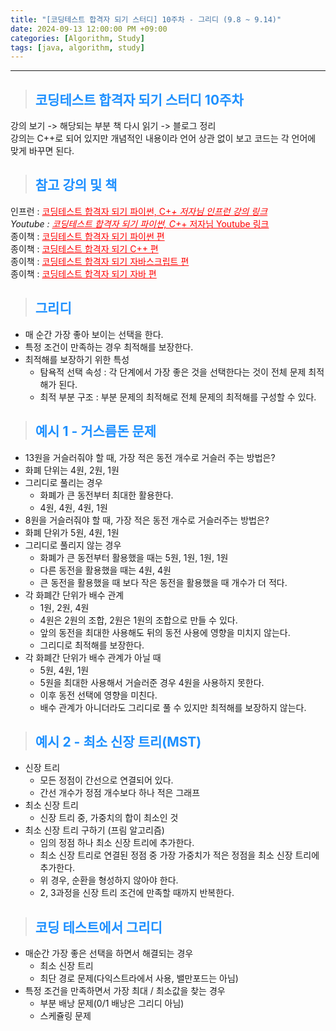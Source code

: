 ```yaml
---
title: "[코딩테스트 합격자 되기 스터디] 10주차 - 그리디 (9.8 ~ 9.14)"
date: 2024-09-13 12:00:00 PM +09:00
categories: [Algorithm, Study]
tags: [java, algorithm, study]
---
```

***

>## <span style='color:#1E90FF'>코딩테스트 합격자 되기 스터디 10주차</span>
강의 보기 -> 해당되는 부분 책 다시 읽기 -> 블로그 정리 <br>
강의는 C++로 되어 있지만 개념적인 내용이라 언어 상관 없이 보고 코드는 각 언어에 맞게 바꾸면 된다. <br>

>## <span style='color:#1E90FF'>참고 강의 및 책</span>
인프런 : <a href='https://inf.run/t92e1' target='_blank' style='color:red'>코딩테스트 합격자 되기 파이썬, C+_+ 저자님 인프런 강의 링크</a> <br>
Youtube : <a href='https://inf.run/t92e1' target='_blank' style='color:red'>코딩테스트 합격자 되기 파이썬, C+_+ 저자님 Youtube 링크</a> <br>
종이책 : <a href='https://product.kyobobook.co.kr/detail/S000210881884' target='_blank' style='color:red'>코딩테스트 합격자 되기 파이썬 편</a> <br>
종이책 : <a href='https://product.kyobobook.co.kr/detail/S000213087020' target='_blank' style='color:red'>코딩테스트 합격자 되기 C++ 편</a> <br>
종이책 : <a href='https://product.kyobobook.co.kr/detail/S000213641007' target='_blank' style='color:red'>코딩테스트 합격자 되기 자바스크립트 편</a> <br>
종이책 : <a href='https://product.kyobobook.co.kr/detail/S000212576322' target='_blank' style='color:red'>코딩테스트 합격자 되기 자바 편</a> <br>

>## <span style='color:#1E90FF'>그리디</span>
- 매 순간 가장 좋아 보이는 선택을 한다.
- 특정 조건이 만족하는 경우 최적해를 보장한다.
- 최적해를 보장하기 위한 특성
    - 탐욕적 선택 속성 : 각 단계에서 가장 좋은 것을 선택한다는 것이 전체 문제 최적해가 된다.
    - 최적 부분 구조 : 부분 문제의 최적해로 전체 문제의 최적해를 구성할 수 있다.

>## <span style='color:#1E90FF'>예시 1 - 거스름돈 문제</span>
- 13원을 거슬러줘야 할 때, 가장 적은 동전 개수로 거슬러 주는 방법은?
- 화폐 단위는 4원, 2원, 1원
- 그리디로 풀리는 경우
    - 화폐가 큰 동전부터 최대한 활용한다.
    - 4원, 4원, 4원, 1원
- 8원을 거슬러줘야 할 때, 가장 적은 동전 개수로 거슬러주는 방법은?
- 화폐 단위가 5원, 4원, 1원
- 그리디로 풀리지 않는 경우
    - 화폐가 큰 동전부터 활용했을 때는 5원, 1원, 1원, 1원
    - 다른 동전을 활용했을 때는 4원, 4원
    - 큰 동전을 활용했을 때 보다 작은 동전을 활용했을 때 개수가 더 적다.
- 각 화폐간 단위가 배수 관계
    - 1원, 2원, 4원
    - 4원은 2원의 조합, 2원은 1원의 조합으로 만들 수 있다.
    - 앞의 동전을 최대한 사용해도 뒤의 동전 사용에 영향을 미치지 않는다.
    - 그리디로 최적해를 보장한다.
- 각 화폐간 단위가 배수 관계가 아닐 때
    - 5원, 4원, 1원
    - 5원을 최대한 사용해서 거슬러준 경우 4원을 사용하지 못한다.
    - 이후 동전 선택에 영향을 미친다.
    - 배수 관계가 아니더라도 그리디로 풀 수 있지만 최적해를 보장하지 않는다.

>## <span style='color:#1E90FF'>예시 2 - 최소 신장 트리(MST)</span>
- 신장 트리
    - 모든 정점이 간선으로 연결되어 있다.
    - 간선 개수가 정점 개수보다 하나 적은 그래프
- 최소 신장 트리
    - 신장 트리 중, 가중치의 합이 최소인 것
- 최소 신장 트리 구하기 (프림 알고리즘)
    - 임의 정점 하나 최소 신장 트리에 추가한다.
    - 최소 신장 트리로 연결된 정점 중 가장 가중치가 적은 정점을 최소 신장 트리에 추가한다.
    - 위 경우, 순환을 형성하지 않아야 한다.
    - 2, 3과정을 신장 트리 조건에 만족할 때까지 반복한다.

>## <span style='color:#1E90FF'>코딩 테스트에서 그리디</span>
- 매순간 가장 좋은 선택을 하면서 해결되는 경우
    - 최소 신장 트리
    - 최단 경로 문제(다익스트라에서 사용, 밸만포드는 아님)
- 특정 조건을 만족하면서 가장 최대 / 최소값을 찾는 경우
    - 부분 배낭 문제(0/1 배낭은 그리디 아님)
    - 스케쥴링 문제
